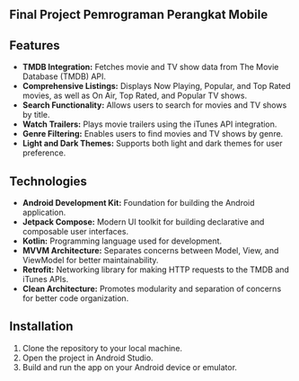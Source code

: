 ## Final Project Pemrograman Perangkat Mobile

<h2>Features</h2>
<ul>
  <li><strong>TMDB Integration:</strong> Fetches movie and TV show data from The Movie Database (TMDB) API.</li>
  <li><strong>Comprehensive Listings:</strong> Displays Now Playing, Popular, and Top Rated movies, as well as On Air, Top Rated, and Popular TV shows.</li>
  <li><strong>Search Functionality:</strong> Allows users to search for movies and TV shows by title.</li>
  <li><strong>Watch Trailers:</strong> Plays movie trailers using the iTunes API integration.</li>
  <li><strong>Genre Filtering:</strong> Enables users to find movies and TV shows by genre.</li>
  <li><strong>Light and Dark Themes:</strong> Supports both light and dark themes for user preference.</li>
</ul>
<h2>Technologies</h2>
<ul>
  <li><strong>Android Development Kit:</strong> Foundation for building the Android application.</li>
  <li><strong>Jetpack Compose:</strong> Modern UI toolkit for building declarative and composable user interfaces.</li>
  <li><strong>Kotlin:</strong> Programming language used for development.</li>
  <li><strong>MVVM Architecture:</strong> Separates concerns between Model, View, and ViewModel for better maintainability.</li>
  <li><strong>Retrofit:</strong> Networking library for making HTTP requests to the TMDB and iTunes APIs.</li>
  <li><strong>Clean Architecture:</strong> Promotes modularity and separation of concerns for better code organization.</li>
</ul>
<h2>Installation</h2>
<ol>
  <li>Clone the repository to your local machine.</li>
  <li>Open the project in Android Studio.</li>
  <li>Build and run the app on your Android device or emulator.</li>
</ol>
